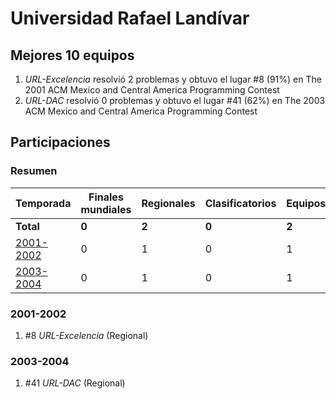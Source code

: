 ---
---

# Universidad Rafael Landívar

## Mejores 10 equipos

1. _URL-Excelencia_ resolvió 2 problemas y obtuvo el lugar #8 (91%) en The 2001 ACM Mexico and Central America Programming Contest
1. _URL-DAC_ resolvió 0 problemas y obtuvo el lugar #41 (62%) en The 2003 ACM Mexico and Central America Programming Contest

## Participaciones

### Resumen

| Temporada | Finales mundiales | Regionales | Clasificatorios | Equipos |
| --- | --- | --- | --- | --- |
| **Total** | **0** | **2** | **0** | **2** |
| [2001-2002](#2001-2002) | 0 | 1 | 0 | 1 |
| [2003-2004](#2003-2004) | 0 | 1 | 0 | 1 |

### 2001-2002

1. #8 _URL-Excelencia_ (Regional)

### 2003-2004

1. #41 _URL-DAC_ (Regional)



